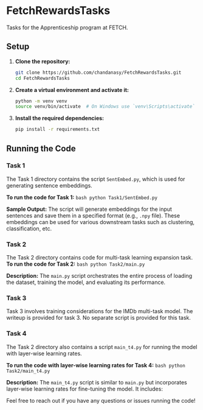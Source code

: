 # FetchRewardsTasks

Tasks for the Apprenticeship program at FETCH.

## Setup

1. **Clone the repository:**
    ```bash
    git clone https://github.com/chandanasy/FetchRewardsTasks.git
    cd FetchRewardsTasks
    ```

2. **Create a virtual environment and activate it:**
    ```bash
    python -m venv venv
    source venv/bin/activate  # On Windows use `venv\Scripts\activate`
    ```

3. **Install the required dependencies:**
    ```bash
    pip install -r requirements.txt
    ```

## Running the Code

### Task 1

The Task 1 directory contains the script `SentEmbed.py`, which is used for generating sentence embeddings.

**To run the code for Task 1:**
    ```bash
    python Task1/SentEmbed.py
    ```


**Sample Output:**
The script will generate embeddings for the input sentences and save them in a specified format (e.g., `.npy` file). These embeddings can be used for various downstream tasks such as clustering, classification, etc.

### Task 2

The Task 2 directory contains code for multi-task learning expansion task.
**To run the code for Task 2:**
    ```bash
    python Task2/main.py
    ```

**Description:**
The `main.py` script orchestrates the entire process of loading the dataset, training the model, and evaluating its performance. 

### Task 3

Task 3 involves training considerations for the IMDb multi-task model. The writeup is provided for task 3. No separate script is provided for this task.

### Task 4

The Task 2 directory also contains a script `main_t4.py` for running the model with layer-wise learning rates.

**To run the code with layer-wise learning rates for Task 4:**
    ```bash
    python Task2/main_t4.py
    ```

**Description:**
The `main_t4.py` script is similar to `main.py` but incorporates layer-wise learning rates for fine-tuning the model. It includes:


Feel free to reach out if you have any questions or issues running the code!




